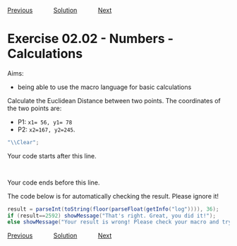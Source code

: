 [Previous](./ex02-01.md) &nbsp;&nbsp;&nbsp;&nbsp;&nbsp;&nbsp;&nbsp;&nbsp;&nbsp;&nbsp;     [Solution](../ans/ans02-02.md) &nbsp;&nbsp;&nbsp;&nbsp;&nbsp;&nbsp;&nbsp;&nbsp;&nbsp;&nbsp; [Next](./ex02-03.md)
# Exercise 02.02 - Numbers - Calculations

Aims:  
- being able to use the macro language for basic calculations

Calculate the Euclidean Distance between two points. The coordinates of the two points are: 
- P1: `x1= 56, y1= 78`
- P2: `x2=167, y2=245`. 

```java
"\\Clear";
```
Your code starts after this line. 
```java
	
```

Your code ends before this line.

The code below is for automatically checking the result. Please ignore it!

```java
result = parseInt(toString(floor(parseFloat(getInfo("log")))), 36);
if (result==2592) showMessage("That's right. Great, you did it!");
else showMessage("Your result is wrong! Please check your macro and try again!");
```

[Previous](./ex02-01.md) &nbsp;&nbsp;&nbsp;&nbsp;&nbsp;&nbsp;&nbsp;&nbsp;&nbsp;&nbsp;     [Solution](../ans/ans02-02.md) &nbsp;&nbsp;&nbsp;&nbsp;&nbsp;&nbsp;&nbsp;&nbsp;&nbsp;&nbsp; [Next](./ex02-03.md)

